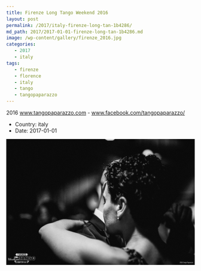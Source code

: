 ```yaml
---
title: Firenze Long Tango Weekend 2016
layout: post
permalink: /2017/italy-firenze-long-tan-1b4286/
md_path: 2017/2017-01-01-firenze-long-tan-1b4286.md
image: /wp-content/gallery/firenze_2016.jpg
categories:
   - 2017
   - italy
tags:
   - firenze
   - florence
   - italy
   - tango
   - tangopaparazzo
---
```

2016 www.tangopaparazzo.com - www.facebook.com/tangopaparazzo/

* Country: italy
* Date: 2017-01-01

![Firenze Long Tango Weekend 2016](/wp-content/gallery/firenze_2016.jpg)

